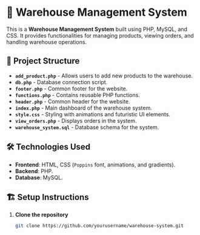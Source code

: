 # 🚀 Warehouse Management System

This is a **Warehouse Management System** built using PHP, MySQL, and CSS. It provides functionalities for managing products, viewing orders, and handling warehouse operations.

## 📂 Project Structure

- **`add_product.php`** - Allows users to add new products to the warehouse.
- **`db.php`** - Database connection script.
- **`footer.php`** - Common footer for the website.
- **`functions.php`** - Contains reusable PHP functions.
- **`header.php`** - Common header for the website.
- **`index.php`** - Main dashboard of the warehouse system.
- **`style.css`** - Styling with animations and futuristic UI elements.
- **`view_orders.php`** - Displays orders in the system.
- **`warehouse_system.sql`** - Database schema for the system.

## 🛠️ Technologies Used

- **Frontend**: HTML, CSS (`Poppins` font, animations, and gradients).
- **Backend**: PHP.
- **Database**: MySQL.

## 🏗️ Setup Instructions

1. **Clone the repository**
   ```sh
   git clone https://github.com/yourusername/warehouse-system.git
